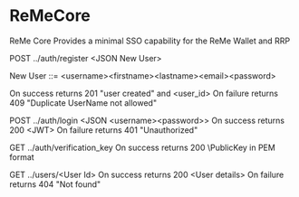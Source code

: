 # ReMeCore
ReMe Core 
Provides a minimal SSO capability for the ReMe Wallet  and RRP

POST ../auth/register \<JSON New User>

New User ::=  \<username>\<firstname>\<lastname>\<email>\<password>


  On success returns 201 "user created" and <user_id>
  On failure returns 409 "Duplicate UserName not allowed"

POST ../auth/login <JSON \<username>\<password>> 
  On success returns 200 \<JWT>
  On failure returns 401 "Unauthorized"
  
GET ../auth/verification_key
  On success returns 200 \PublicKey in PEM format 
  
  
GET ../users/\<User Id>
   On success returns 200 \<User details>
  On failure returns 404 "Not found"
